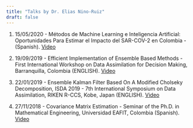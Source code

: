 ```yaml
---
title: "Talks by Dr. Elias Nino-Ruiz"
draft: false
---
```


1. 15/05/2020 - Métodos de Machine Learning e Inteligencia Artificial: Oportunidades Para Estimar el Impacto del SAR-COV-2 en Colombia - (Spanish). [Video](https://youtu.be/mW3P-UxZDZA)

1. 19/09/2019 - Efficient Implementation of Ensemble Based Methods - First International Workshop on Data Assimilation for Decision Making, Barranquilla, Colombia (ENGLISH). [Video](https://youtu.be/VyYaEvWBbAk)

1. 22/01/2019 - Ensemble Kalman Filter Based On A Modified Cholseky Decomposition, ISDA 2019 - 7th International Symposium on Data Assimilation, RIKEN R-CCS, Kobe, Japan (ENGLISH). [Video](https://youtu.be/1eqTuMCGnKY)

1. 27/11/2018 - Covariance Matrix Estimation - Seminar of the Ph.D. in Mathematical Engineering, Universidad EAFIT, Colombia (Spanish). [Video](https://youtu.be/LELXfvfQTXE)